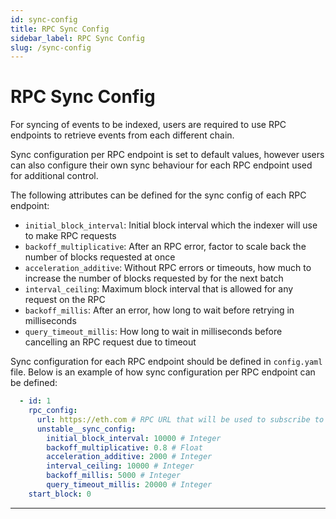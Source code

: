 ```yaml
---
id: sync-config
title: RPC Sync Config
sidebar_label: RPC Sync Config
slug: /sync-config
---
```


# RPC Sync Config

For syncing of events to be indexed, users are required to use RPC endpoints to retrieve events from each different chain.

Sync configuration per RPC endpoint is set to default values, however users can also configure their own sync behaviour for each RPC endpoint used for additional control.

The following attributes can be defined for the sync config of each RPC endpoint:
- `initial_block_interval`: Initial block interval which the indexer will use to make RPC requests
- `backoff_multiplicative`: After an RPC error, factor to scale back the number of blocks requested at once
- `acceleration_additive`: Without RPC errors or timeouts, how much to increase the number of blocks requested by for the next batch
- `interval_ceiling`: Maximum block interval that is allowed for any request on the RPC
- `backoff_millis`: After an error, how long to wait before retrying in milliseconds
- `query_timeout_millis`: How long to wait in milliseconds before cancelling an RPC request due to timeout

Sync configuration for each RPC endpoint should be defined in `config.yaml` file.
Below is an example of how sync configuration per RPC endpoint can be defined:

```yaml
  - id: 1
    rpc_config:
      url: https://eth.com # RPC URL that will be used to subscribe to blockchain data on this network
      unstable__sync_config:
        initial_block_interval: 10000 # Integer
        backoff_multiplicative: 0.8 # Float
        acceleration_additive: 2000 # Integer
        interval_ceiling: 10000 # Integer
        backoff_millis: 5000 # Integer
        query_timeout_millis: 20000 # Integer
    start_block: 0
```

---